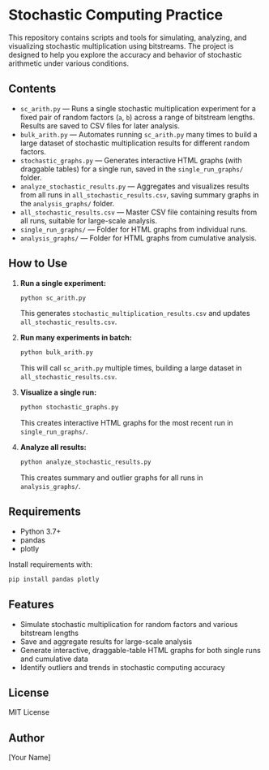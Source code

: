 # Stochastic Computing Practice

This repository contains scripts and tools for simulating, analyzing, and visualizing stochastic multiplication using bitstreams. The project is designed to help you explore the accuracy and behavior of stochastic arithmetic under various conditions.

## Contents

- `sc_arith.py` — Runs a single stochastic multiplication experiment for a fixed pair of random factors (`a`, `b`) across a range of bitstream lengths. Results are saved to CSV files for later analysis.
- `bulk_arith.py` — Automates running `sc_arith.py` many times to build a large dataset of stochastic multiplication results for different random factors.
- `stochastic_graphs.py` — Generates interactive HTML graphs (with draggable tables) for a single run, saved in the `single_run_graphs/` folder.
- `analyze_stochastic_results.py` — Aggregates and visualizes results from all runs in `all_stochastic_results.csv`, saving summary graphs in the `analysis_graphs/` folder.
- `all_stochastic_results.csv` — Master CSV file containing results from all runs, suitable for large-scale analysis.
- `single_run_graphs/` — Folder for HTML graphs from individual runs.
- `analysis_graphs/` — Folder for HTML graphs from cumulative analysis.

## How to Use

1. **Run a single experiment:**
   ```bash
   python sc_arith.py
   ```
   This generates `stochastic_multiplication_results.csv` and updates `all_stochastic_results.csv`.

2. **Run many experiments in batch:**
   ```bash
   python bulk_arith.py
   ```
   This will call `sc_arith.py` multiple times, building a large dataset in `all_stochastic_results.csv`.

3. **Visualize a single run:**
   ```bash
   python stochastic_graphs.py
   ```
   This creates interactive HTML graphs for the most recent run in `single_run_graphs/`.

4. **Analyze all results:**
   ```bash
   python analyze_stochastic_results.py
   ```
   This creates summary and outlier graphs for all runs in `analysis_graphs/`.

## Requirements

- Python 3.7+
- pandas
- plotly

Install requirements with:
```bash
pip install pandas plotly
```

## Features
- Simulate stochastic multiplication for random factors and various bitstream lengths
- Save and aggregate results for large-scale analysis
- Generate interactive, draggable-table HTML graphs for both single runs and cumulative data
- Identify outliers and trends in stochastic computing accuracy

## License
MIT License

## Author
[Your Name]
